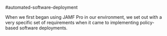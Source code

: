#automated-software-deployment

When we first began using JAMF Pro in our environment, we set out with a very specific set of requirements when it came to implementing policy-based software deployments.
